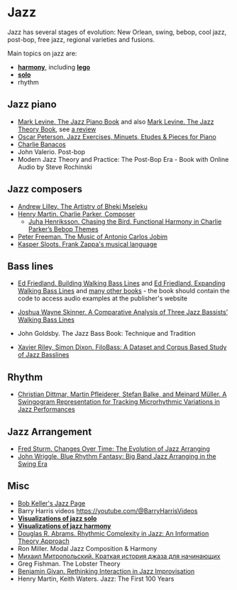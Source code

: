 Jazz
===

Jazz has several stages of evolution: New Orlean, swing, bebop, cool jazz, post-bop, free jazz, regional varieties and fusions.

Main topics on jazz are:
- [**harmony**](jazz_harmony.md), including [**lego**](lego.md)
- [**solo**](jazz_solo.md)
- rhythm


Jazz piano
---

- [Mark Levine. The Jazz Piano Book](https://amzn.to/3uQwd2Q) and also [Mark Levine. The Jazz Theory Book](https://amzn.to/3uVHVt1), see [a review](https://mtosmt.org/issues/mto.00.6.1/mto.00.6.1.rawlins.html)
- [Oscar Peterson. Jazz Exercises, Minuets, Etudes & Pieces for Piano](https://amzn.to/3GQFDOe)
- [Charlie Banacos](https://en.wikipedia.org/wiki/Charlie_Banacos)
- John Valerio. Post-bop
- Modern Jazz Theory and Practice: The Post-Bop Era - Book with Online Audio by Steve Rochinski

Jazz composers
---

- [Andrew Lilley. The Artistry of Bheki Mseleku](https://www.africanminds.co.za/wp-content/uploads/2020/06/Bheki-Mseleku-music-book-22Jun1200-Web-s.pdf)
- [Henry Martin. Charlie Parker, Composer](https://www.amazon.com/Charlie-Parker-Composer-Henry-Martin/dp/0190923385)
   - [Juha Henriksson. Chasing the Bird. Functional Harmony in Charlie Parker’s Bebop Themes](https://www.musiikkiarkisto.fi/oa/_tiedostot/julkaisut/chasing-the-bird.pdf)
- [Peter Freeman. The Music of Antonio Carlos Jobim](https://www.amazon.com/Music-Antonio-Carlos-Jobim/dp/1783209372)
- [Kasper Sloots. Frank Zappa's musical language](https://www.zappa-analysis.com/)

Bass lines
---

- [Ed Friedland. Building Walking Bass Lines](https://amzn.to/35175vz) and [Ed Friedland. Expanding Walking Bass Lines](https://amzn.to/3LDK8z6) and [many other books](https://www.halleonard.com/search/author/77845/ed-friedland) - the book should contain the code to access audio examples at the publisher's website

- [Joshua Wayne Skinner. A Comparative Analysis of Three Jazz Bassists’ Walking Bass Lines](https://digscholarship.unco.edu/dissertations/329/)

- John Goldsby. The Jazz Bass Book: Technique and Tradition

- [Xavier Riley, Simon Dixon. FiloBass: A Dataset and Corpus Based Study of Jazz Basslines](https://arxiv.org/abs/2311.02023)

Rhythm
---
- [Christian Dittmar, Martin Pfleiderer, Stefan Balke, and Meinard Müller. A Swingogram Representation for Tracking Microrhythmic Variations in Jazz Performances](https://www.audiolabs-erlangen.de/resources/MIR/2017-JNMR-SwingRatio)

Jazz Arrangement
---

- [Fred Sturm. Changes Over Time: The Evolution of Jazz Arranging](https://www.dropbox.com/scl/fi/ossk6mrg2bj8y2z7qggp1/kupdf.net_the-evolution-of-jazz-arrangingpdf.pdf?rlkey=16itjrxjjr8zp235z3oers95b&dl=0)
- [John Wriggle. Blue Rhythm Fantasy: Big Band Jazz Arranging in the Swing Era](https://academic.oup.com/illinois-scholarship-online/book/30525)


Misc
---

- [Bob Keller's Jazz Page](https://www.cs.hmc.edu/~keller/jazz/)
- Barry Harris videos https://youtube.com/@BarryHarrisVideos
- [**Visualizations of jazz solo**](jazz_solo_visualizations.md)
- [**Visualizations of jazz harmony**](jazz_harmony_visualizations.md)
- [Douglas R. Abrams. Rhythmic Complexity in Jazz: An Information Theory Approach](https://scholarworks.umass.edu/cgi/viewcontent.cgi?article=3876&context=dissertations_2)
- Ron Miller. Modal Jazz Composition & Harmony
- [Михаил Митропольский. Краткая история джаза для начинающих](https://www.jazz.ru/library/jazz-history-for-beginners/)
- Greg Fishman. The Lobster Theory
- [Benjamin Givan. Rethinking Interaction in Jazz Improvisation](https://mtosmt.org/issues/mto.16.22.3/mto.16.22.3.givan.html)
- Henry Martin, Keith Waters. Jazz: The First 100 Years
